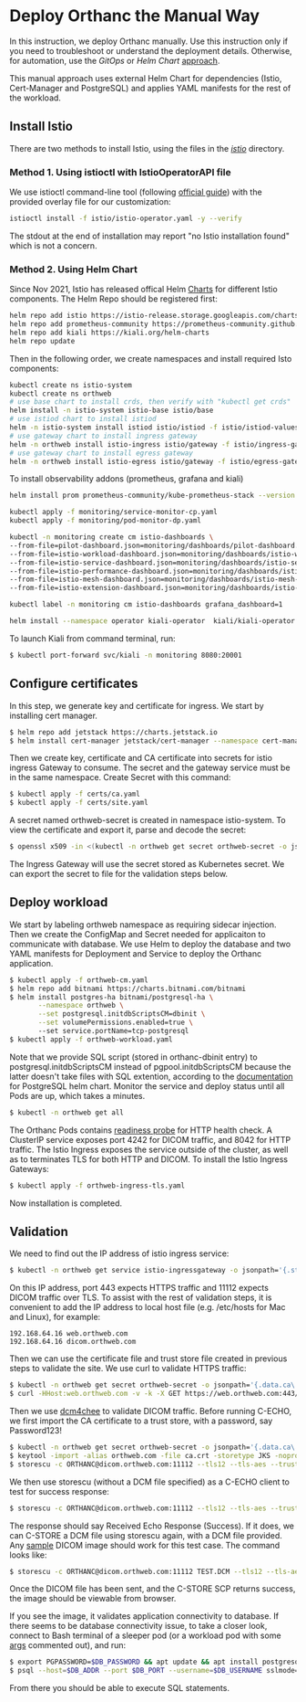 
# Deploy Orthanc the Manual Way

In this instruction, we deploy Orthanc manually. Use this instruction only if you need to troubleshoot or understand the deployment details. Otherwise, for automation, use the *GitOps* or *Helm Chart* [approach](https://github.com/digihunch/korthweb/blob/main/README.md#deployment-approach).

This manual approach uses external Helm Chart for dependencies (Istio, Cert-Manager and PostgreSQL) and applies YAML manifests for the rest of the workload.

## Install Istio

There are two methods to install Istio, using the files in the *[istio](https://github.com/digihunch/korthweb/tree/main/manual/istio)* directory. 
### Method 1. Using istioctl with IstioOperatorAPI file
We use istioctl command-line tool (following [official guide](https://istio.io/latest/docs/setup/install/istioctl/#prerequisites)) with the provided overlay file for our customization: 
```sh
istioctl install -f istio/istio-operator.yaml -y --verify
```
The stdout at the end of installation may report "no Istio installation found" which is not a concern. 
### Method 2. Using Helm Chart
Since Nov 2021, Istio has released offical Helm [Charts](https://artifacthub.io/packages/search?org=istio) for different Istio components. The Helm Repo should be registered first:
```sh
helm repo add istio https://istio-release.storage.googleapis.com/charts
helm repo add prometheus-community https://prometheus-community.github.io/helm-charts
helm repo add kiali https://kiali.org/helm-charts
helm repo update
```
Then in the following order, we create namespaces and install required Isto components:
```sh
kubectl create ns istio-system
kubectl create ns orthweb
# use base chart to install crds, then verify with "kubectl get crds"
helm install -n istio-system istio-base istio/base
# use istiod chart to install istiod
helm -n istio-system install istiod istio/istiod -f istio/istiod-values.yaml --wait
# use gateway chart to install ingress gateway
helm -n orthweb install istio-ingress istio/gateway -f istio/ingress-gateway-values.yaml
# use gateway chart to install egress gateway
helm -n orthweb install istio-egress istio/gateway -f istio/egress-gateway-values.yaml
```
To install observability addons (prometheus, grafana and kiali)
```sh
helm install prom prometheus-community/kube-prometheus-stack --version 34.1.1 -n monitoring -f monitoring/prom-values.yaml --create-namespace

kubectl apply -f monitoring/service-monitor-cp.yaml
kubectl apply -f monitoring/pod-monitor-dp.yaml

kubectl -n monitoring create cm istio-dashboards \
--from-file=pilot-dashboard.json=monitoring/dashboards/pilot-dashboard.json \
--from-file=istio-workload-dashboard.json=monitoring/dashboards/istio-workload-dashboard.json \
--from-file=istio-service-dashboard.json=monitoring/dashboards/istio-service-dashboard.json \
--from-file=istio-performance-dashboard.json=monitoring/dashboards/istio-performance-dashboard.json \
--from-file=istio-mesh-dashboard.json=monitoring/dashboards/istio-mesh-dashboard.json \
--from-file=istio-extension-dashboard.json=monitoring/dashboards/istio-extension-dashboard.json

kubectl label -n monitoring cm istio-dashboards grafana_dashboard=1

helm install --namespace operator kiali-operator  kiali/kiali-operator --create-namespace -f monitoring/kiali-value.yaml
```
To launch Kiali from command terminal, run:  
```sh
$ kubectl port-forward svc/kiali -n monitoring 8080:20001
```

## Configure certificates
In this step, we generate key and certificate for ingress. We start by installing cert manager.
```sh
$ helm repo add jetstack https://charts.jetstack.io
$ helm install cert-manager jetstack/cert-manager --namespace cert-manager --create-namespace --version v1.0.3 --set installCRDs=true
```
Then we create key, certificate and CA certificate into secrets for istio ingress Gateway to consume. The secret and the gateway service must be in the same namespace. Create Secret with this command: 
```sh
$ kubectl apply -f certs/ca.yaml
$ kubectl apply -f certs/site.yaml
```
A secret named orthweb-secret is created in namespace istio-system. To view the certificate and export it, parse and decode the secret:
```sh
$ openssl x509 -in <(kubectl -n orthweb get secret orthweb-secret -o jsonpath='{.data.ca\.crt}' | base64 -d) -text -noout
```
The Ingress Gateway will use the secret stored as Kubernetes secret. We can export the secret to file for the validation steps below.
## Deploy workload
We start by labeling orthweb namespace as requiring sidecar injection. Then we create the ConfigMap and Secret needed for applicaiton to communicate with database. We use Helm to deploy the database and two YAML manifests for Deployment and Service to deploy the Orthanc application.
```sh
$ kubectl apply -f orthweb-cm.yaml
$ helm repo add bitnami https://charts.bitnami.com/bitnami
$ helm install postgres-ha bitnami/postgresql-ha \
       --namespace orthweb \
       --set postgresql.initdbScriptsCM=dbinit \
       --set volumePermissions.enabled=true \ 
       --set service.portName=tcp-postgresql
$ kubectl apply -f orthweb-workload.yaml
```
Note that we provide SQL script (stored in orthanc-dbinit entry) to postgresql.initdbScriptsCM instead of pgpool.initdbScriptsCM because the latter doesn't take files with SQL extention, according to the [documentation](https://artifacthub.io/packages/helm/bitnami/postgresql-ha) for PostgreSQL helm chart.
Monitor the service and deploy status until all Pods are up, which takes a minutes.
```sh
$ kubectl -n orthweb get all
```

The Orthanc Pods contains [readiness probe](https://stackoverflow.com/questions/33484942/how-to-use-basic-authentication-in-a-http-liveness-probe-in-kubernetes) for HTTP health check. A ClusterIP service exposes port 4242 for DICOM traffic, and 8042 for HTTP traffic. The Istio Ingress exposes the service outside of the cluster, as well as to terminates TLS for both HTTP and DICOM. To install the Istio Ingress Gateways:
```sh
$ kubectl apply -f orthweb-ingress-tls.yaml
```
Now installation is completed.

## Validation
We need to find out the IP address of istio ingress service:
```sh
$ kubectl -n orthweb get service istio-ingressgateway -o jsonpath='{.status.loadBalancer.ingress[0].ip}'
```
On this IP address, port 443 expects HTTPS traffic and 11112 expects DICOM traffic over TLS. To assist with the rest of validation steps, it is convenient to add the IP address to local host file (e.g. /etc/hosts for Mac and Linux), for example:
```
192.168.64.16 web.orthweb.com
192.168.64.16 dicom.orthweb.com
```
Then we can use the certificate file and trust store file created in previous steps to validate the site. We use curl to validate HTTPS traffic:
```sh
$ kubectl -n orthweb get secret orthweb-secret -o jsonpath='{.data.ca\.crt}' | base64 -d > ca.crt
$ curl -HHost:web.orthweb.com -v -k -X GET https://web.orthweb.com:443/app/explorer.html -u orthanc:orthanc --cacert ca.crt

```
Then we use [dcm4chee](https://github.com/dcm4che/dcm4che/releases) to validate DICOM traffic. Before running C-ECHO, we first import the CA certificate to a trust store, with a password, say Password123!
```sh
$ kubectl -n orthweb get secret orthweb-secret -o jsonpath='{.data.ca\.crt}' | base64 -d > ca.crt
$ keytool -import -alias orthweb.com -file ca.crt -storetype JKS -noprompt -keystore client.truststore -storepass Password123!
$ storescu -c ORTHANC@dicom.orthweb.com:11112 --tls12 --tls-aes --trust-store client.truststore --trust-store-pass Password123!
```
We then use storescu (without a DCM file specified) as a C-ECHO client to test for success response:
```sh
$ storescu -c ORTHANC@dicom.orthweb.com:11112 --tls12 --tls-aes --trust-store client.truststore --trust-store-pass Password123!
```
The response should say Received Echo Response (Success). If it does, we can C-STORE a DCM file using storescu again, with a DCM file provided. Any [sample](http://www.rubomedical.com/dicom_files/) DICOM image should work for this test case. The command looks like:
```sh
$ storescu -c ORTHANC@dicom.orthweb.com:11112 TEST.DCM --tls12 --tls-aes --trust-store client.truststore --trust-store-pass Password123!
```
Once the DICOM file has been sent, and the C-STORE SCP returns success, the image should be viewable from browser. 

If you see the image, it validates application connectivity to database. If there seems to be database connectivity issue, to take a closer look, connect to Bash terminal of a sleeper pod (or a workload pod with some [args](https://kubernetes.io/docs/tasks/inject-data-application/define-command-argument-container/) commented out), and run:
```sh
$ export PGPASSWORD=$DB_PASSWORD && apt update && apt install postgresql postgresql-contrib
$ psql --host=$DB_ADDR --port $DB_PORT --username=$DB_USERNAME sslmode=require
```
From there you should be able to execute SQL statements.
